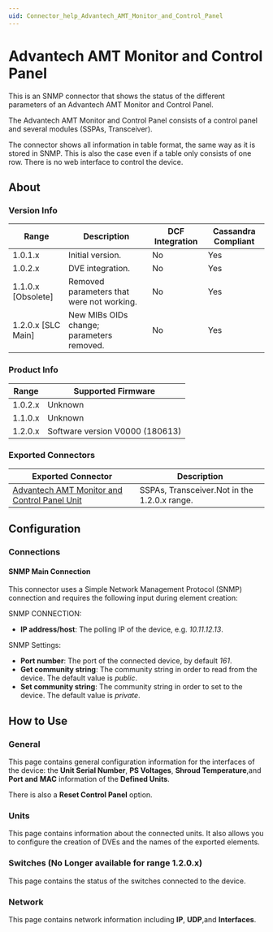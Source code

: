 ```yaml
---
uid: Connector_help_Advantech_AMT_Monitor_and_Control_Panel
---
```


# Advantech AMT Monitor and Control Panel

This is an SNMP connector that shows the status of the different parameters of an Advantech AMT Monitor and Control Panel.

The Advantech AMT Monitor and Control Panel consists of a control panel and several modules (SSPAs, Transceiver).

The connector shows all information in table format, the same way as it is stored in SNMP. This is also the case even if a table only consists of one row. There is no web interface to control the device.

## About

### Version Info

| **Range**            | **Description**                           | **DCF Integration** | **Cassandra Compliant** |
|----------------------|-------------------------------------------|---------------------|-------------------------|
| 1.0.1.x              | Initial version.                          | No                  | Yes                     |
| 1.0.2.x              | DVE integration.                          | No                  | Yes                     |
| 1.1.0.x \[Obsolete\] | Removed parameters that were not working. | No                  | Yes                     |
| 1.2.0.x \[SLC Main\] | New MIBs OIDs change; parameters removed. | No                  | Yes                     |

### Product Info

| **Range** | **Supported Firmware**          |
|-----------|---------------------------------|
| 1.0.2.x   | Unknown                         |
| 1.1.0.x   | Unknown                         |
| 1.2.0.x   | Software version V0000 (180613) |

### Exported Connectors

| **Exported Connector**                                                                                                       | **Description**                              |
|------------------------------------------------------------------------------------------------------------------------------|----------------------------------------------|
| [Advantech AMT Monitor and Control Panel Unit](xref:Connector_help_Advantech_AMT_Monitor_and_Control_Panel_Unit) | SSPAs, Transceiver.Not in the 1.2.0.x range. |

## Configuration

### Connections

#### SNMP Main Connection

This connector uses a Simple Network Management Protocol (SNMP) connection and requires the following input during element creation:

SNMP CONNECTION:

- **IP address/host**: The polling IP of the device, e.g. *10.11.12.13*.

SNMP Settings:

- **Port number**: The port of the connected device, by default *161*.
- **Get community string**: The community string in order to read from the device. The default value is *public*.
- **Set community string**: The community string in order to set to the device. The default value is *private*.

## How to Use

### General

This page contains general configuration information for the interfaces of the device: the **Unit Serial Number**, **PS Voltages**, **Shroud Temperature**,and **Port and** **MAC** information of the **Defined Units**.

There is also a **Reset Control Panel** option.

### Units

This page contains information about the connected units. It also allows you to configure the creation of DVEs and the names of the exported elements.

### Switches (No Longer available for range 1.2.0.x)

This page contains the status of the switches connected to the device.

### Network

This page contains network information including **IP**, **UDP**,and **Interfaces**.
